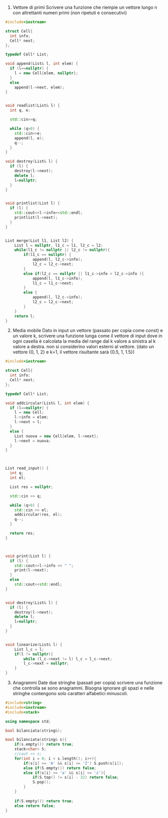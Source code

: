 1. Vettore di primi
		Scrivere una funzione che riempie un vettore lungo n con altrettanti numeri primi (non ripetuti e consecutivi)
```cpp
#include<iostream>

struct Cell{
  int info;
  Cell* next;
};

typedef Cell* List;

void append(List& l, int elem) {
  if (l==nullptr) {
    l = new Cell{elem, nullptr};
  }
  else 
    append(l->next, elem);
}


void readlist(List& l) {
  int q, e;

  std::cin>>q;

  while (q>0) {
    std::cin>>e;
    append(l, e);
    q--;
  }
}

void destroy(List& l) {
  if (l) {
    destroy(l->next);
    delete l;
    l=nullptr;
  }
}


void printlist(List l) {
  if (l) {
    std::cout<<l->info<<std::endl;
    printlist(l->next);
  }
}


List merge(List l1, List l2) {
    List l = nullptr, l1_c = l1, l2_c = l2;
    while(l1_c != nullptr || l2_c != nullptr){
        if(l1_c == nullptr) {
            append(l, l2_c->info);
            l2_c = l2_c->next;
        }
        else if(l2_c == nullptr || l1_c->info < l2_c->info ){
            append(l, l1_c->info);
            l1_c = l1_c->next;
        }
        else {
            append(l, l2_c->info);
            l2_c = l2_c->next;
        }
    }
    return l;
}

```

2. Media mobile
		Dato in input un vettore (passato per copia come const) e un valore k, scrivere una funzione lunga come il vettore di input dove in ogni casella è calcolata la media del range dal k valore a sinistra al k valore a destra. non si considerino valori esterni al vettore.
		(dato un vettore {0, 1, 2} e k=1, il vettore risultante sarà {0.5, 1, 1.5})

```cpp
#include<iostream>

struct Cell{
  int info;
  Cell* next;
};

typedef Cell* List;

void addcircular(List& l, int elem) {
  if (l==nullptr) {
    l = new Cell;
    l->info = elem;
    l->next = l;
  }
  else {
    List nuova = new Cell{elem, l->next};
    l->next = nuova;
  }
}



List read_input() {
  int q;
  int el;

  List res = nullptr;

  std::cin >> q;

  while (q>0) {
    std::cin >> el;
    addcircular(res, el);
    q--;
  }

  return res;
}



void print(List l) {
  if (l) {
    std::cout<<l->info << " ";
    print(l->next);
  }
  else 
    std::cout<<std::endl;
}


void destroy(List& l) {
  if (l) {
    destroy(l->next);
    delete l;
    l=nullptr;
  }
}


void linearize(List& l) {
    List l_c = l;
    if(l != nullptr){
        while (l_c->next != l) l_c = l_c->next;
        l_c->next = nullptr;
    }
}
```

3. Anagrammi
		Date due stringhe (passati per copia) scrivere una funzione che controlla se sono anagrammi. Bisogna ignorare gli spazi e nelle stringhe contengono solo caratteri alfabetici minuscoli.

```cpp
#include<string>
#include<iostream>
#include<stack>

using namespace std;

bool bilanciata(string&);

bool bilanciata(string& s){
    if(s.empty()) return true;
    stack<char> S;
    //cout << s;
    for(int i = 0; i < s.length(); i++){
        if(s[i] >= 'A' && s[i] <= 'Z') S.push(s[i]);
        else if(S.empty()) return false;
        else if(s[i] >= 'a' && s[i] <= 'z'){
            if(S.top() != s[i] - 32) return false;
            S.pop();
        }
    }
    
    if(S.empty()) return true;
    else return false;
}
```